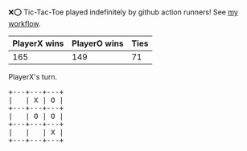 :x::o: Tic-Tac-Toe played indefinitely by github action runners! See [my workflow](.github/workflows/play.yaml).

|PlayerX wins|PlayerO wins|Ties|
|-|-|-|
|165|149|71|

PlayerX's turn.

<pre>
+---+---+---+
|   | X | O |
+---+---+---+
|   | O | O |
+---+---+---+
|   |   | X |
+---+---+---+
</pre>